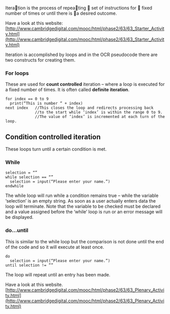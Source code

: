 Iteration is the process of repeating  set of instructions for  fixed number of times or until there is a desired outcome.

Have a look at this website:
[http://www.cambridgedigital.com/mooc/html/phase2/63/63_Starter_Activity.html](http://www.cambridgedigital.com/mooc/html/phase2/63/63_Starter_Activity.html)

Iteration is accomplished by loops and in the OCR pseudocode there are two constructs for creating them.

### For loops

These are used for **count controlled** iteration – where a loop is executed for a fixed number of times. 
It is often called **definite iteration**.

```
for index == 0 to 9
  print(“This is number “ + index)
next index   //This closes the loop and redirects processing back
             //to the start while ‘index’ is within the range 0 to 9. 
             //The value of ‘index’ is incremented at each turn of the loop.
```

## Condition controlled iteration
These loops turn until a certain condition is met.

### While
```
selection = “”
while selection == “”
  selection = input(“Please enter your name.”)
endwhile
```

The while loop will run while a condition remains true – while the variable ‘selection’ is an empty string.
As soon as a user actually enters data the loop will terminate.
Note that the variable to be checked must be declared and a value assigned before the ‘while’ loop is run or an error message will be displayed.

### do…until
This is similar to the while loop but the comparison is not done until the end of the code and so it will execute at least once.
```
do
  selection = input(“Please enter your name.”)
until selection != ””
```

The loop will repeat until an entry has been made.

Have a look at this website.
[http://www.cambridgedigital.com/mooc/html/phase2/63/63_Plenary_Activity.html](http://www.cambridgedigital.com/mooc/html/phase2/63/63_Plenary_Activity.html)
